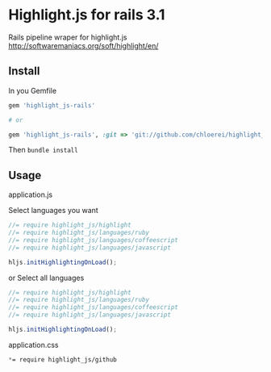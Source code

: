 # Highlight.js for rails 3.1

Rails pipeline wraper for highlight.js http://softwaremaniacs.org/soft/highlight/en/

## Install

In you Gemfile

```ruby
gem 'highlight_js-rails'

# or

gem 'highlight_js-rails', :git => 'git://github.com/chloerei/highlight_js-rails.git'
```

Then `bundle install`

## Usage

application.js

Select languages you want

```javascript
//= require highlight_js/highlight
//= require highlight_js/languages/ruby
//= require highlight_js/languages/coffeescript
//= require highlight_js/languages/javascript

hljs.initHighlightingOnLoad();
```

or Select all languages

```javascript
//= require highlight_js/highlight
//= require highlight_js/languages/ruby
//= require highlight_js/languages/coffeescript
//= require highlight_js/languages/javascript

hljs.initHighlightingOnLoad();
```

application.css

```css
*= require highlight_js/github
```
